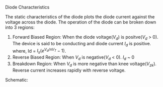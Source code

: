 Diode Characteristics

The static characteristics of the diode plots the diode current against the voltage across the diode.
The operation of the diode can be broken down into 3 regions:
  1) Forward Biased Region: When the diode voltage($V_{d}$) is positve($V_{d}$ > 0).
                      The device is said to be conducting and diode current $I_{d}$ is positive.
                      where, Id = $I_{s}(e^{V_{d}/nV_{T}}-1)$.
  2) Reverse Biased Region: When $V_{d}$ is negative($V_{d}$ < 0).
                            $I_{d}$ ~ 0
  4) Breakdown Region: When $V_{d}$ is more negative than knee voltage($V_{zk}$).
                        Reverse current increases rapidly with reverse voltage.
                        
                        

Schematic:
